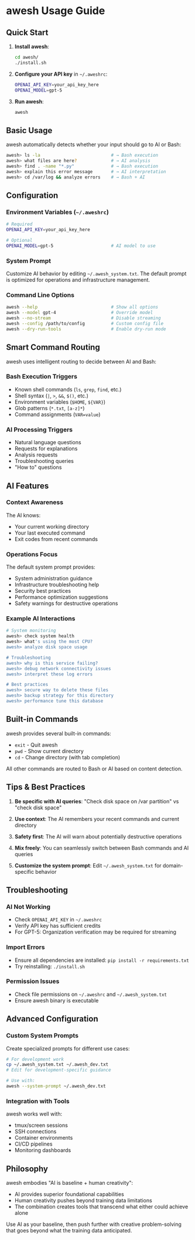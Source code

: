 # awesh Usage Guide

## Quick Start

1. **Install awesh**:
   ```bash
   cd awesh/
   ./install.sh
   ```

2. **Configure your API key** in `~/.aweshrc`:
   ```bash
   OPENAI_API_KEY=your_api_key_here
   OPENAI_MODEL=gpt-5
   ```

3. **Run awesh**:
   ```bash
   awesh
   ```

## Basic Usage

awesh automatically detects whether your input should go to AI or Bash:

```bash
awesh> ls -la                           # → Bash execution
awesh> what files are here?             # → AI analysis  
awesh> find . -name "*.py"              # → Bash execution
awesh> explain this error message       # → AI interpretation
awesh> cd /var/log && analyze errors    # → Bash + AI
```

## Configuration

### Environment Variables (`~/.aweshrc`)

```bash
# Required
OPENAI_API_KEY=your_api_key_here

# Optional
OPENAI_MODEL=gpt-5                      # AI model to use
```

### System Prompt

Customize AI behavior by editing `~/.awesh_system.txt`. The default prompt is optimized for operations and infrastructure management.

### Command Line Options

```bash
awesh --help                            # Show all options
awesh --model gpt-4                     # Override model
awesh --no-stream                       # Disable streaming
awesh --config /path/to/config          # Custom config file
awesh --dry-run-tools                   # Enable dry-run mode
```

## Smart Command Routing

awesh uses intelligent routing to decide between AI and Bash:

### Bash Execution Triggers
- Known shell commands (`ls`, `grep`, `find`, etc.)
- Shell syntax (`|`, `>`, `&&`, `$()`, etc.)
- Environment variables (`$HOME`, `${VAR}`)
- Glob patterns (`*.txt`, `[a-z]*`)
- Command assignments (`VAR=value`)

### AI Processing Triggers
- Natural language questions
- Requests for explanations
- Analysis requests
- Troubleshooting queries
- "How to" questions

## AI Features

### Context Awareness
The AI knows:
- Your current working directory
- Your last executed command
- Exit codes from recent commands

### Operations Focus
The default system prompt provides:
- System administration guidance
- Infrastructure troubleshooting help
- Security best practices
- Performance optimization suggestions
- Safety warnings for destructive operations

### Example AI Interactions

```bash
# System monitoring
awesh> check system health
awesh> what's using the most CPU?
awesh> analyze disk space usage

# Troubleshooting  
awesh> why is this service failing?
awesh> debug network connectivity issues
awesh> interpret these log errors

# Best practices
awesh> secure way to delete these files
awesh> backup strategy for this directory
awesh> performance tune this database
```

## Built-in Commands

awesh provides several built-in commands:

- `exit` - Quit awesh
- `pwd` - Show current directory
- `cd` - Change directory (with tab completion)

All other commands are routed to Bash or AI based on content detection.

## Tips & Best Practices

1. **Be specific with AI queries**: "Check disk space on /var partition" vs "check disk space"

2. **Use context**: The AI remembers your recent commands and current directory

3. **Safety first**: The AI will warn about potentially destructive operations

4. **Mix freely**: You can seamlessly switch between Bash commands and AI queries

5. **Customize the system prompt**: Edit `~/.awesh_system.txt` for domain-specific behavior

## Troubleshooting

### AI Not Working
- Check `OPENAI_API_KEY` in `~/.aweshrc`
- Verify API key has sufficient credits
- For GPT-5: Organization verification may be required for streaming

### Import Errors
- Ensure all dependencies are installed: `pip install -r requirements.txt`
- Try reinstalling: `./install.sh`

### Permission Issues
- Check file permissions on `~/.aweshrc` and `~/.awesh_system.txt`
- Ensure awesh binary is executable

## Advanced Configuration

### Custom System Prompts
Create specialized prompts for different use cases:

```bash
# For development work
cp ~/.awesh_system.txt ~/.awesh_dev.txt
# Edit for development-specific guidance

# Use with:
awesh --system-prompt ~/.awesh_dev.txt
```

### Integration with Tools
awesh works well with:
- tmux/screen sessions
- SSH connections  
- Container environments
- CI/CD pipelines
- Monitoring dashboards

## Philosophy

awesh embodies "AI is baseline + human creativity":
- AI provides superior foundational capabilities
- Human creativity pushes beyond training data limitations  
- The combination creates tools that transcend what either could achieve alone

Use AI as your baseline, then push further with creative problem-solving that goes beyond what the training data anticipated.
